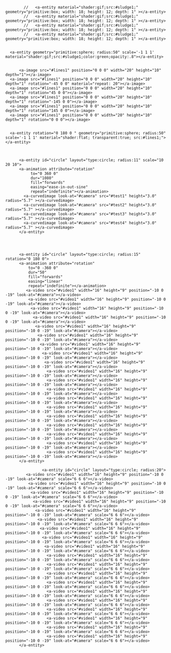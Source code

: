 
            //   <a-entity material="shader:gif;src:#sludge1;" geometry="primitive:box; width: 18; height: 12; depth: 1" ></a-entity>
            //   <a-entity material="shader:gif;src:#sludge1;" geometry="primitive:box; width: 18; height: 12; depth: 1" ></a-entity>
            //   <a-entity material="shader:gif;src:#sludge1;" geometry="primitive:box; width: 18; height: 12; depth: 1" ></a-entity>
            //   <a-entity material="shader:gif;src:#sludge1;" geometry="primitive:box; width: 18; height: 12; depth: 1" ></a-entity>
      
      
      <a-entity geometry="primitive:sphere; radius:50" scale='-1 1 1' material="shader:gif;src:#sludge1;color:green;opacity:.8"></a-entity>
          
          
          <a-image src="#lines1" position="0 0 0" width="20" height="10" depth="1"></a-image>
      <a-image src="#lines1" position="0 0 0" width="20" height="10" depth="1" rotation="-45 0 0" material="repeat: 20"></a-image>
      <a-image src="#lines1" position="0 0 0" width="20" height="10" depth="1" rotation="45 0 0"></a-image>
      <a-image src="#lines1" position="0 0 0" width="20" height="10" depth="1" rotation="-145 0 0"></a-image>
      <a-image src="#lines1" position="0 0 0" width="20" height="10" depth="1" rotation="145 0 0"></a-image>
      <a-image src="#lines1" position="0 0 0" width="20" height="10" depth="1" rotation="0 0 0"></a-image>
      
      
      <a-entity rotation="0 180 0 " geometry="primitive:sphere; radius:50" scale='-1 1 1' material="shader:flat; transparent:true; src:#lines1;"></a-entity>
          
          
          
          <a-entity id="circle" layout="type:circle; radius:11" scale="10 20 10">
          <a-animation attribute="rotation"
               to="0 360 0"
               dur="1080"
               fill="forwards"
               easing="ease-in-out-sine"
               repeat="indefinite"></a-animation>
            <a-curvedimage look-at="#camera" src="#test1" height="3.0" radius="5.7" ></a-curvedimage>
            <a-curvedimage look-at="#camera" src="#test2" height="3.0" radius="5.7" ></a-curvedimage>
            <a-curvedimage look-at="#camera" src="#test3" height="3.0" radius="5.7" ></a-curvedimage>
            <a-curvedimage look-at="#camera" src="#test4" height="3.0" radius="5.7" ></a-curvedimage>
          </a-entity>
          
          
          
          
          <a-entity id="circle" layout="type:circle; radius:15" rotation="0 180 0">
          <a-animation attribute="rotation"
              to="0 -360 0"
              dur="50"
              fill="forwards"
              easing="linear"
              repeat="indefinite"></a-animation>
             <a-video src="#video1" width="16" height="9" position="-10 0 -19" look-at="#camera"></a-video>
              <a-video src="#video1" width="16" height="9" position="-10 0 -19" look-at="#camera"></a-video>
               <a-video src="#video1" width="16" height="9" position="-10 0 -19" look-at="#camera"></a-video>
                <a-video src="#video1" width="16" height="9" position="-10 0 -19" look-at="#camera"></a-video>
                 <a-video src="#video1" width="16" height="9" position="-10 0 -19" look-at="#camera"></a-video>
                  <a-video src="#video1" width="16" height="9" position="-10 0 -19" look-at="#camera"></a-video>
                   <a-video src="#video1" width="16" height="9" position="-10 0 -19" look-at="#camera"></a-video>
                    <a-video src="#video1" width="16" height="9" position="-10 0 -19" look-at="#camera"></a-video>
                     <a-video src="#video1" width="16" height="9" position="-10 0 -19" look-at="#camera"></a-video>
                      <a-video src="#video1" width="16" height="9" position="-10 0 -19" look-at="#camera"></a-video>
                      <a-video src="#video1" width="16" height="9" position="-10 0 -19" look-at="#camera"></a-video>
                      <a-video src="#video1" width="16" height="9" position="-10 0 -19" look-at="#camera"></a-video>
                      <a-video src="#video1" width="16" height="9" position="-10 0 -19" look-at="#camera"></a-video>
                      <a-video src="#video1" width="16" height="9" position="-10 0 -19" look-at="#camera"></a-video>
                      <a-video src="#video1" width="16" height="9" position="-10 0 -19" look-at="#camera"></a-video>
                      <a-video src="#video1" width="16" height="9" position="-10 0 -19" look-at="#camera"></a-video>
                      <a-video src="#video1" width="16" height="9" position="-10 0 -19" look-at="#camera"></a-video>
                      <a-video src="#video1" width="16" height="9" position="-10 0 -19" look-at="#camera"></a-video>
                      <a-video src="#video1" width="16" height="9" position="-10 0 -19" look-at="#camera"></a-video>
          </a-entity>
          
                    <a-entity id="circle" layout="type:circle; radius:20">
             <a-video src="#video1" width="16" height="9" position="-10 0 -19" look-at="#camera" scale="6 6 6"></a-video>
              <a-video src="#video1" width="16" height="9" position="-10 0 -19" look-at="#camera" scale="6 6 6"></a-video>
               <a-video src="#video1" width="16" height="9" position="-10 0 -19" look-at="#camera" scale="6 6 6"></a-video>
                <a-video src="#video1" width="16" height="9" position="-10 0 -19" look-at="#camera" scale="6 6 6"></a-video>
                 <a-video src="#video1" width="16" height="9" position="-10 0 -19" look-at="#camera" scale="6 6 6"></a-video>
                  <a-video src="#video1" width="16" height="9" position="-10 0 -19" look-at="#camera" scale="6 6 6"></a-video>
                   <a-video src="#video1" width="16" height="9" position="-10 0 -19" look-at="#camera" scale="6 6 6"></a-video>
                    <a-video src="#video1" width="16" height="9" position="-10 0 -19" look-at="#camera" scale="6 6 6"></a-video>
                     <a-video src="#video1" width="16" height="9" position="-10 0 -19" look-at="#camera" scale="6 6 6"></a-video>
                      <a-video src="#video1" width="16" height="9" position="-10 0 -19" look-at="#camera" scale="6 6 6"></a-video>
                      <a-video src="#video1" width="16" height="9" position="-10 0 -19" look-at="#camera" scale="6 6 6"></a-video>
                      <a-video src="#video1" width="16" height="9" position="-10 0 -19" look-at="#camera" scale="6 6 6"></a-video>
                      <a-video src="#video1" width="16" height="9" position="-10 0 -19" look-at="#camera" scale="6 6 6"></a-video>
                      <a-video src="#video1" width="16" height="9" position="-10 0 -19" look-at="#camera" scale="6 6 6"></a-video>
                      <a-video src="#video1" width="16" height="9" position="-10 0 -19" look-at="#camera" scale="6 6 6"></a-video>
                      <a-video src="#video1" width="16" height="9" position="-10 0 -19" look-at="#camera" scale="6 6 6"></a-video>
                      <a-video src="#video1" width="16" height="9" position="-10 0 -19" look-at="#camera" scale="6 6 6"></a-video>
                      <a-video src="#video1" width="16" height="9" position="-10 0 -19" look-at="#camera" scale="6 6 6"></a-video>
                      <a-video src="#video1" width="16" height="9" position="-10 0 -19" look-at="#camera" scale="6 6 6"></a-video>
          </a-entity>